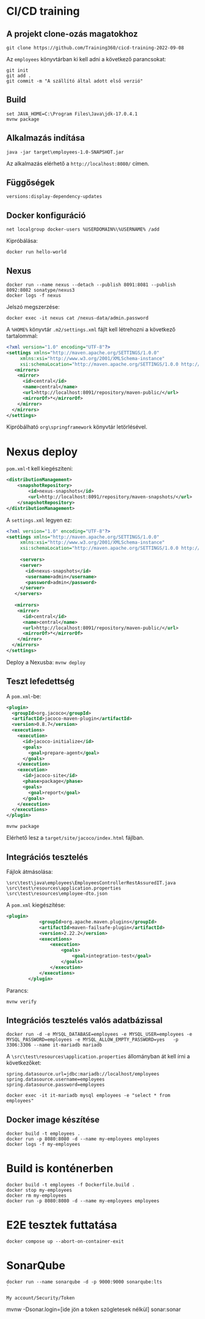 # CI/CD training

## A projekt clone-ozás magatokhoz

```
git clone https://github.com/Training360/cicd-training-2022-09-08
```

Az `employees` könyvtárban ki kell adni a következő parancsokat:

```
git init
git add .
git commit -m "A szállító által adott első verzió"
```

## Build

```
set JAVA_HOME=C:\Program Files\Java\jdk-17.0.4.1
mvnw package
```

## Alkalmazás indítása

```
java -jar target\employees-1.0-SNAPSHOT.jar
```

Az alkalmazás elérhető a `http://localhost:8080/` címen.

## Függőségek

```
versions:display-dependency-updates 
```

## Docker konfiguráció

```
net localgroup docker-users %USERDOMAIN%\%USERNAME% /add
```

Kipróbálása:

```
docker run hello-world
```

## Nexus

```
docker run --name nexus --detach --publish 8091:8081 --publish 8092:8082 sonatype/nexus3
docker logs -f nexus
```

Jelszó megszerzése:

```
docker exec -it nexus cat /nexus-data/admin.password
```

A `%HOME%` könyvtár `.m2/settings.xml` fájlt kell létrehozni a következő
tartalommal:

```xml
<?xml version="1.0" encoding="UTF-8"?>
<settings xmlns="http://maven.apache.org/SETTINGS/1.0.0"
     xmlns:xsi="http://www.w3.org/2001/XMLSchema-instance"
     xsi:schemaLocation="http://maven.apache.org/SETTINGS/1.0.0 http://maven.apache.org/xsd/settings-1.0.0.xsd">
   <mirrors>
    <mirror>
      <id>central</id>
      <name>central</name>
      <url>http://localhost:8091/repository/maven-public/</url>
      <mirrorOf>*</mirrorOf>
    </mirror>
  </mirrors>
</settings>
```

Kipróbálható `org\springframework` könyvtár letörlésével.

# Nexus deploy

`pom.xml`-t kell kiegészíteni:


```xml
<distributionManagement>
    <snapshotRepository>
        <id>nexus-snapshots</id>
        <url>http://localhost:8091/repository/maven-snapshots/</url>
    </snapshotRepository>
</distributionManagement>
```

A `settings.xml` legyen ez:

```xml
<?xml version="1.0" encoding="UTF-8"?>
<settings xmlns="http://maven.apache.org/SETTINGS/1.0.0"
     xmlns:xsi="http://www.w3.org/2001/XMLSchema-instance"
     xsi:schemaLocation="http://maven.apache.org/SETTINGS/1.0.0 http://maven.apache.org/xsd/settings-1.0.0.xsd">
	 
	 <servers>
     <server>
       <id>nexus-snapshots</id>
       <username>admin</username>
       <password>admin</password>
     </server>
   </servers>
	 
   <mirrors>
    <mirror>
      <id>central</id>
      <name>central</name>
      <url>http://localhost:8091/repository/maven-public/</url>
      <mirrorOf>*</mirrorOf>
    </mirror>
  </mirrors>
</settings>
```

Deploy a Nexusba: `mvnw deploy`

## Teszt lefedettség

A `pom.xml`-be:

```xml
<plugin>
  <groupId>org.jacoco</groupId>
  <artifactId>jacoco-maven-plugin</artifactId>
  <version>0.8.7</version>
  <executions>
    <execution>
      <id>jacoco-initialize</id>
      <goals>
        <goal>prepare-agent</goal>
      </goals>
    </execution>
    <execution>
      <id>jacoco-site</id>
      <phase>package</phase>
      <goals>
        <goal>report</goal>
      </goals>
    </execution>
  </executions>
</plugin>
```

```
mvnw package
```

Elérhető lesz a `target/site/jacoco/index.html` fájlban.

## Integrációs tesztelés

Fájlok átmásolása:

```
\src\test\java\employees\EmployeesControllerRestAssuredIT.java
\src\test\resources\application.properties
\src\test\resources\employee-dto.json
```

A `pom.xml` kiegészítése:

```xml
<plugin>
			<groupId>org.apache.maven.plugins</groupId>
			<artifactId>maven-failsafe-plugin</artifactId>
			<version>2.22.2</version>
			<executions>
				<execution>
					<goals>
						<goal>integration-test</goal>
					</goals>
				</execution>
			</executions>
		</plugin>
```

Parancs:

```
mvnw verify
```

## Integrációs tesztelés valós adatbázissal

```
docker run -d -e MYSQL_DATABASE=employees -e MYSQL_USER=employees -e MYSQL_PASSWORD=employees -e MYSQL_ALLOW_EMPTY_PASSWORD=yes   -p 3306:3306 --name it-mariadb mariadb
```

A `\src\test\resources\application.properties` állományban át kell írni a következőket:

```
spring.datasource.url=jdbc:mariadb://localhost/employees
spring.datasource.username=employees
spring.datasource.password=employees
```

```
docker exec -it it-mariadb mysql employees -e "select * from employees"  
```

## Docker image készítése

```
docker build -t employees .
docker run -p 8080:8080 -d --name my-employees employees
docker logs -f my-employees
```

# Build is konténerben

```
docker build -t employees -f Dockerfile.build .
docker stop my-employees
docker rm my-employees
docker run -p 8080:8080 -d --name my-employees employees
```

# E2E tesztek futtatása

```
docker compose up --abort-on-container-exit
```

# SonarQube

```
docker run --name sonarqube -d -p 9000:9000 sonarqube:lts
`

My account/Security/Token

```
mvnw -Dsonar.login=[ide jön a token szögletesek nélkül] sonar:sonar
```